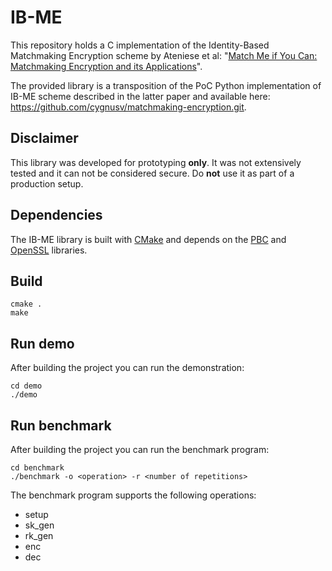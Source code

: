 # IB-ME
This repository holds a C implementation of the Identity-Based Matchmaking Encryption scheme by Ateniese et al: "[Match Me if You Can: Matchmaking Encryption and its Applications](https://eprint.iacr.org/2018/1094.pdf)".

The provided library is a transposition of the PoC Python implementation of IB-ME scheme described in the latter paper and available here: https://github.com/cygnusv/matchmaking-encryption.git.

## Disclaimer
This library was developed for prototyping **only**. It was not extensively tested and it can not be considered secure.
Do **not** use it as part of a production setup.

## Dependencies
The IB-ME library is built with [CMake](https://cmake.org/) and depends on the [PBC](https://crypto.stanford.edu/pbc/) and [OpenSSL](https://www.openssl.org/) libraries.

## Build
    cmake .
    make

## Run demo
After building the project you can run the demonstration:

    cd demo
    ./demo

## Run benchmark
After building the project you can run the benchmark program:

    cd benchmark
    ./benchmark -o <operation> -r <number of repetitions>

The benchmark program supports the following operations:

* setup
* sk_gen
* rk_gen
* enc
* dec